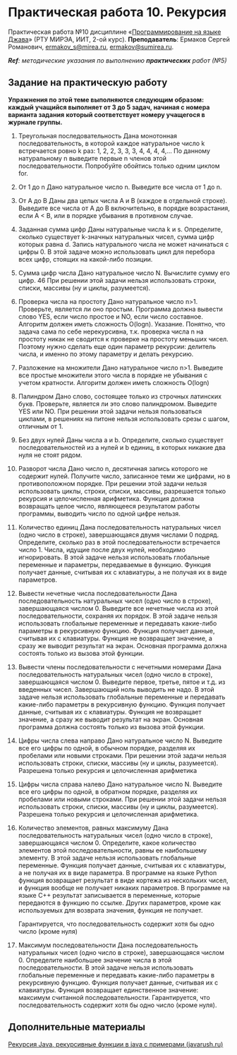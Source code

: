 # Практическая работа 10. Рекурсия
Практическая работа №10 дисциплине «[Программирование на языке Джава](https://online-edu.mirea.ru/course/view.php?id=4053)» (РТУ МИРЭА, ИИТ, 2-ой курс).
**Преподаватель**: Ермаков Сергей Романович, ermakov_s@mirea.ru, ermakov@sumirea.ru.

***Ref**: методические указания по выполнению **практических** работ (№5)*

## Задание на практическую работу

**Упражнения по этой теме выполняются следующим образом: каждый**
**учащийся выполняет от 3 до 5 задач, начиная с номера варианта задания**
**который соответствует номеру учащегося в журнале группы.**

1. Треугольная последовательность
    Дана монотонная последовательность, в которой каждое натуральное
    число k встречается ровно k раз: 1, 2, 2, 3, 3, 3, 4, 4, 4, 4,…
    По данному натуральному n выведите первые n членов этой
    последовательности. Попробуйте обойтись только одним циклом for.

2. От 1 до n
    Дано натуральное число n. Выведите все числа от 1 до n.

3. От A до B
    Даны два целых числа A и В (каждое в отдельной строке). Выведите все
    числа от A до B включительно, в порядке возрастания, если A < B, или в порядке
    убывания в противном случае.

4. Заданная сумма цифр
    Даны натуральные числа k и s. Определите, сколько существует k-значных
    натуральных чисел, сумма цифр которых равна d. Запись натурального числа не
    может начинаться с цифры 0.
    В этой задаче можно использовать цикл для перебора всех цифр, стоящих
    на какой-либо позиции.

5. Сумма цифр числа
    Дано натуральное число N. Вычислите сумму его цифр.
    46
    При решении этой задачи нельзя использовать строки, списки, массивы (ну
    и циклы, разумеется).

6. Проверка числа на простоту
    Дано натуральное число n>1. Проверьте, является ли оно простым.
    Программа должна вывести слово YES, если число простое и NO, если число
    составное. Алгоритм должен иметь сложность O(logn).
    Указание. Понятно, что задача сама по себе нерекурсивна, т.к. проверка
    числа n на простоту никак не сводится к проверке на простоту меньших чисел.
    Поэтому нужно сделать еще один параметр рекурсии: делитель числа, и именно
    по этому параметру и делать рекурсию.

7. Разложение на множители
    Дано натуральное число n>1. Выведите все простые множители этого
    числа в порядке не убывания с учетом кратности. Алгоритм должен иметь
    сложность O(logn)

8. Палиндром
    Дано слово, состоящее только из строчных латинских букв. Проверьте,
    является ли это слово палиндромом. Выведите YES или NO.
    При решении этой задачи нельзя пользоваться циклами, в решениях на
    питоне нельзя использовать срезы с шагом, отличным от 1.

9. Без двух нулей
    Даны числа a и b. Определите, сколько существует последовательностей
    из a нулей и b единиц, в которых никакие два нуля не стоят рядом.

10. Разворот числа
    Дано число n, десятичная запись которого не содержит нулей. Получите
    число, записанное теми же цифрами, но в противоположном порядке.
    При решении этой задачи нельзя использовать циклы, строки, списки,
    массивы, разрешается только рекурсия и целочисленная арифметика.
    Функция должна возвращать целое число, являющееся результатом работы
    программы, выводить число по одной цифре нельзя.

11. Количество единиц
    Дана последовательность натуральных чисел (одно число в строке),
    завершающаяся двумя числами 0 подряд. Определите, сколько раз в этой
    последовательности встречается число 1. Числа, идущие после двух нулей,
    необходимо игнорировать.
    В этой задаче нельзя использовать глобальные переменные и параметры,
    передаваемые в функцию. Функция получает данные, считывая их с клавиатуры,
    а не получая их в виде параметров.

12. Вывести нечетные числа последовательности
    Дана последовательность натуральных чисел (одно число в строке),
    завершающаяся числом 0. Выведите все нечетные числа из этой
    последовательности, сохраняя их порядок.
    В этой задаче нельзя использовать глобальные переменные и передавать
    какие-либо параметры в рекурсивную функцию. Функция получает данные,
    считывая их с клавиатуры. Функция не возвращает значение, а сразу же выводит
    результат на экран. Основная программа должна состоять только из вызова этой
    функции.
    
13. Вывести члены последовательности с нечетными номерами
    Дана последовательность натуральных чисел (одно число в строке),
    завершающаяся числом 0. Выведите первое, третье, пятое и т.д. из введенных
    чисел. Завершающий ноль выводить не надо.
    В этой задаче нельзя использовать глобальные переменные и передавать
    какие-либо параметры в рекурсивную функцию. Функция получает данные,
    считывая их с клавиатуры. Функция не возвращает значение, а сразу же выводит
    результат на экран. Основная программа должна состоять только из вызова этой
    функции.
    
14. Цифры числа слева направо
    Дано натуральное число N. Выведите все его цифры по одной, в обычном
    порядке, разделяя их пробелами или новыми строками.
    При решении этой задачи нельзя использовать строки, списки, массивы (ну
    и циклы, разумеется). Разрешена только рекурсия и целочисленная арифметика

15. Цифры числа справа налево
    Дано натуральное число N. Выведите все его цифры по одной, в обратном
    порядке, разделяя их пробелами или новыми строками.
    При решении этой задачи нельзя использовать строки, списки, массивы (ну
    и циклы, разумеется). Разрешена только рекурсия и целочисленная арифметика.

16. Количество элементов, равных максимуму
    Дана последовательность натуральных чисел (одно число в строке),
    завершающаяся числом 0. Определите, какое количество элементов этой
    последовательности, равны ее наибольшему элементу.
    В этой задаче нельзя использовать глобальные переменные. Функция
    получает данные, считывая их с клавиатуры, а не получая их в виде параметра.
    В программе на языке Python функция возвращает результат в виде кортежа из
    нескольких чисел, и функция вообще не получает никаких параметров. В
    программе на языке C++ результат записывается в переменные, которые
    передаются в функцию по ссылке. Других параметров, кроме как используемых
    для возврата значения, функция не получает. 

    Гарантируется, что последовательность содержит хотя бы одно число
    (кроме нуля)

17. Максимум последовательности
    Дана последовательность натуральных чисел (одно число в строке),
    завершающаяся числом 0. Определите наибольшее значение числа в этой
    последовательности.
    В этой задаче нельзя использовать глобальные переменные и передавать
    какие-либо параметры в рекурсивную функцию. Функция получает данные,
    считывая их с клавиатуры. Функция возвращает единственное значение:
    максимум считанной последовательности. Гарантируется, что
    последовательность содержит хотя бы одно число (кроме нуля).

## Дополнительные материалы

[Рекурсия Java, рекурсивные функции в java с примерами (javarush.ru)](https://javarush.ru/groups/posts/1895-rekursija-v-java)

